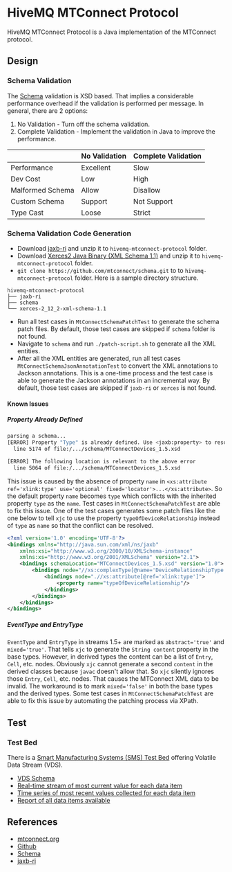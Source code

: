 # HiveMQ MTConnect Protocol

HiveMQ MTConnect Protocol is a Java implementation of the MTConnect protocol.

## Design

### Schema Validation

The [Schema](https://github.com/mtconnect/schema) validation is XSD based. That implies a considerable performance overhead if the validation is performed per message. In general, there are 2 options:

1. No Validation - Turn off the schema validation.
2. Complete Validation - Implement the validation in Java to improve the performance.

|                  | No Validation | Complete Validation |
| ---------------- | ------------- | ------------------- |
| Performance      | Excellent     | Slow                |
| Dev Cost         | Low           | High                |
| Malformed Schema | Allow         | Disallow            |
| Custom Schema    | Support       | Not Support         |
| Type Cast        | Loose         | Strict              |

### Schema Validation Code Generation

- Download [jaxb-ri](https://eclipse-ee4j.github.io/jaxb-ri/) and unzip it to `hivemq-mtconnect-protocol` folder.
- Download [Xerces2 Java Binary (XML Schema 1.1)](https://xerces.apache.org/mirrors.cgi) and unzip it to `hivemq-mtconnect-protocol` folder.
- `git clone https://github.com/mtconnect/schema.git` to to `hivemq-mtconnect-protocol` folder. Here is a sample directory structure.

```
hivemq-mtconnect-protocol
├── jaxb-ri
├── schema
└── xerces-2_12_2-xml-schema-1.1
```

- Run all test cases in `MtConnectSchemaPatchTest` to generate the schema patch files. By default, those test cases are skipped if `schema` folder is not found.
- Navigate to `schema` and run `./patch-script.sh` to generate all the XML entities.
- After all the XML entities are generated, run all test cases `MtConnectSchemaJsonAnnotationTest` to convert the XML annotations to Jackson annotations. This is a one-time process and the test case is able to generate the Jackson annotations in an incremental way. By default, those test cases are skipped if `jaxb-ri` or `xerces` is not found.

#### Known Issues

##### Property Already Defined

```sh
parsing a schema...
[ERROR] Property "Type" is already defined. Use <jaxb:property> to resolve this conflict.
  line 5174 of file:/.../schema/MTConnectDevices_1.5.xsd

[ERROR] The following location is relevant to the above error
  line 5064 of file:/.../schema/MTConnectDevices_1.5.xsd
```

This issue is caused by the absence of property `name` in `<xs:attribute ref='xlink:type' use='optional' fixed='locator'>...</xs:attribute>`. So the default property `name` becomes `type` which conflicts with the inherited property `type` as the `name`. Test cases in `MtConnectSchemaPatchTest` are able to fix this issue. One of the test cases generates some patch files like the one below to tell `xjc` to use the property `typeOfDeviceRelationship` instead of `type` as `name` so that the conflict can be resolved.

```xml
<?xml version='1.0' encoding='UTF-8'?>
<bindings xmlns="http://java.sun.com/xml/ns/jaxb"
    xmlns:xsi="http://www.w3.org/2000/10/XMLSchema-instance"
    xmlns:xs="http://www.w3.org/2001/XMLSchema" version="2.1">
    <bindings schemaLocation="MTConnectDevices_1.5.xsd" version="1.0">
        <bindings node="//xs:complexType[@name='DeviceRelationshipType']">
            <bindings node=".//xs:attribute[@ref='xlink:type']">
                <property name="typeOfDeviceRelationship"/>
            </bindings>
        </bindings>
    </bindings>
</bindings>
```

##### EventType and EntryType

`EventType` and `EntryType` in streams 1.5+ are marked as `abstract='true'` and `mixed='true'`. That tells `xjc` to generate the `String content` property in the base types. However, in derived types the content can be a list of `Entry`, `Cell`, etc. nodes. Obviously `xjc` cannot generate a second `content` in the derived classes because `javac` doesn't allow that. So `xjc` silently ignores those `Entry`, `Cell`, etc. nodes. That causes the MTConnect XML data to be invalid. The workaround is to mark `mixed='false'` in both the base types and the derived types. Some test cases in `MtConnectSchemaPatchTest` are able to fix this issue by automating the patching process via XPath.

## Test

### Test Bed

There is a [Smart Manufacturing Systems (SMS) Test Bed](https://www.nist.gov/laboratories/tools-instruments/smart-manufacturing-systems-sms-test-bed) offering Volatile Data Stream (VDS).

- [VDS Schema](https://smstestbed.nist.gov/vds)
- [Real-time stream of most current value for each data item](https://smstestbed.nist.gov/vds/current)
- [Time series of most recent values collected for each data item](https://smstestbed.nist.gov/vds/sample)
- [Report of all data items available](https://smstestbed.nist.gov/vds/probe)

## References

- [mtconnect.org](https://www.mtconnect.org/)
- [Github](http://www.github.com/mtconnect)
- [Schema](https://github.com/mtconnect/schema)
- [jaxb-ri](https://eclipse-ee4j.github.io/jaxb-ri/)
